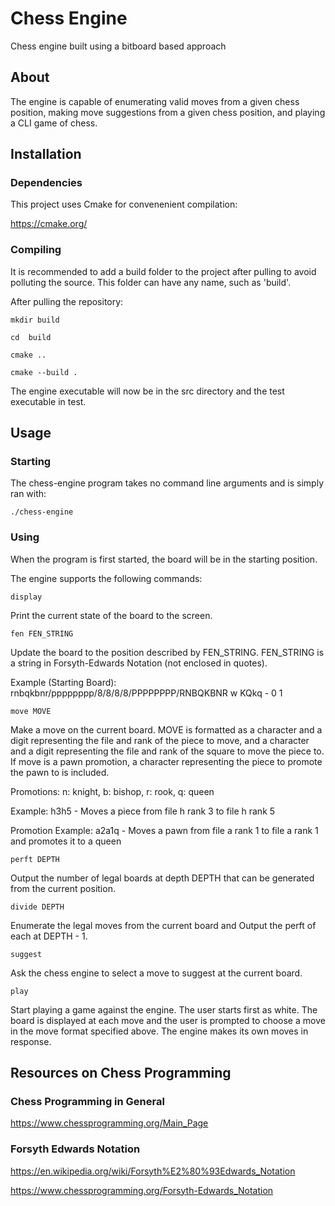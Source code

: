 # Chess Engine
Chess engine built using a bitboard based approach

## About

The engine is capable of enumerating valid moves from a given chess position,
making move suggestions from a given chess position, and playing a CLI
game of chess.

## Installation

### Dependencies

This project uses Cmake for convenenient compilation:

https://cmake.org/

### Compiling

It is recommended to add a build folder to the project after pulling to avoid polluting 
the source. This folder can have any name, such as 'build'.

After pulling the repository:

`mkdir build`

`cd  build`

`cmake ..`

`cmake --build .`

The engine executable will now be in the src directory and the test executable in
test.

## Usage

### Starting

The chess-engine program takes no command line arguments and is simply ran 
with:

`./chess-engine`

### Using

When the program is first started, the board will be in the starting position.

The engine supports the following commands:

`display`

Print the current state of the board to the screen.

`fen FEN_STRING`

Update the board to the position described by FEN_STRING. FEN_STRING is 
a string in Forsyth-Edwards Notation (not enclosed in quotes). 

Example (Starting Board): rnbqkbnr/pppppppp/8/8/8/8/PPPPPPPP/RNBQKBNR w KQkq - 0 1

`move MOVE`

Make a move on the current board. MOVE is formatted as a character and a digit
representing the file and rank of the piece to move, and a character and a digit
representing the file and rank of the square to move the piece to. If move is a pawn
promotion, a character representing the piece to promote the pawn to is included.

Promotions: n: knight, b: bishop, r: rook, q: queen

Example: h3h5 - Moves a piece from file h rank 3 to file h rank 5

Promotion Example: a2a1q - Moves a pawn from file a rank 1 to file a rank 1 and promotes it to a queen

`perft DEPTH`

Output the number of legal boards at depth DEPTH that can be generated from the 
current position.

`divide DEPTH`

Enumerate the legal moves from the current board and Output the perft of each
at DEPTH - 1.

`suggest`

Ask the chess engine to select a move to suggest at the current board.

`play`

Start playing a game against the engine. The user starts first as white.
The board is displayed at each move and the user is prompted to choose 
a move in the move format specified above. The engine makes its own moves in response.

## Resources on Chess Programming

### Chess Programming in General

https://www.chessprogramming.org/Main_Page

### Forsyth Edwards Notation

https://en.wikipedia.org/wiki/Forsyth%E2%80%93Edwards_Notation

https://www.chessprogramming.org/Forsyth-Edwards_Notation


